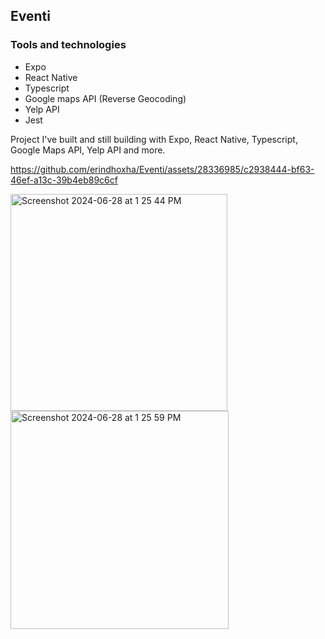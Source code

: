## Eventi

### Tools and technologies
- Expo
- React Native
- Typescript
- Google maps API (Reverse Geocoding)
- Yelp API
- Jest

Project I've built and still building with Expo, React Native, Typescript, Google Maps API, Yelp API and more.

https://github.com/erindhoxha/Eventi/assets/28336985/c2938444-bf63-46ef-a13c-39b4eb89c6cf

<img width="347" alt="Screenshot 2024-06-28 at 1 25 44 PM" src="https://github.com/erindhoxha/Eventi/assets/28336985/142cb70e-5fbf-48a4-a810-e18ef45487b2">

<img width="349" alt="Screenshot 2024-06-28 at 1 25 59 PM" src="https://github.com/erindhoxha/Eventi/assets/28336985/e4fdf2b0-25e9-4837-9f91-d7a4a581f650">
